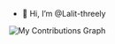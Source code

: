 - 👋 Hi, I’m @Lalit-threely

<picture>
    <source media="(prefers-color-scheme: dark)" srcset="https://camo.githubusercontent.com/713e1017679786b7743b64185333e8cbb6b06fb5397ed9c0bcd4e2c57ef62a80/68747470733a2f2f6e6963686f6c61736772696666696e746e2e6769746875622e696f2f6e6963686f6c61736772696666696e746e2f6769746875622d636f6e747269627574696f6e2d677269642d736e616b652d6461726b2e737667" data-canonical-src="https://nicholasgriffintn.github.io/nicholasgriffintn/github-contribution-grid-snake-dark.svg">
    <source media="(prefers-color-scheme: light)" srcset="https://camo.githubusercontent.com/42b0f45aa3cb5e1fd41a6d4f74b782d45dd7a2362be6356a641639852f57b604/68747470733a2f2f6e6963686f6c61736772696666696e746e2e6769746875622e696f2f6e6963686f6c61736772696666696e746e2f6769746875622d636f6e747269627574696f6e2d677269642d736e616b652e737667" data-canonical-src="https://nicholasgriffintn.github.io/nicholasgriffintn/github-contribution-grid-snake.svg">
    <img alt="My Contributions Graph" src="https://camo.githubusercontent.com/42b0f45aa3cb5e1fd41a6d4f74b782d45dd7a2362be6356a641639852f57b604/68747470733a2f2f6e6963686f6c61736772696666696e746e2e6769746875622e696f2f6e6963686f6c61736772696666696e746e2f6769746875622d636f6e747269627574696f6e2d677269642d736e616b652e737667" data-canonical-src="https://nicholasgriffintn.github.io/nicholasgriffintn/github-contribution-grid-snake.svg" style="visibility:visible;max-width:100%;">
  </picture>
<!---
Lalit-threely/Lalit-threely is a ✨ special ✨ repository because its `README.md` (this file) appears on your GitHub profile.
You can click the Preview link to take a look at your changes.
--->
